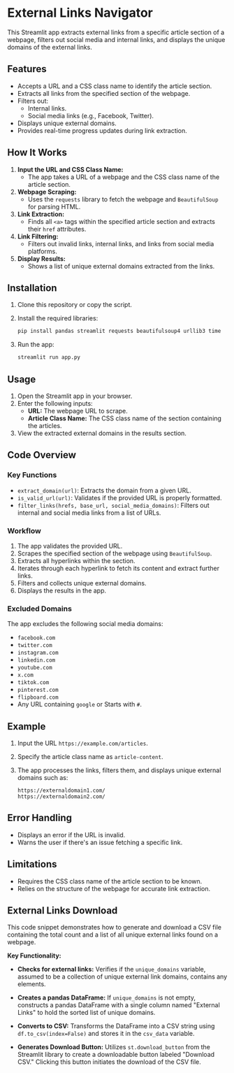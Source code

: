 # External Links Navigator

This Streamlit app extracts external links from a specific article section of a webpage, filters out social media and internal links, and displays the unique domains of the external links.

## Features

- Accepts a URL and a CSS class name to identify the article section.
- Extracts all links from the specified section of the webpage.
- Filters out:
  - Internal links.
  - Social media links (e.g., Facebook, Twitter).
- Displays unique external domains.
- Provides real-time progress updates during link extraction.

## How It Works

1. **Input the URL and CSS Class Name:**
   - The app takes a URL of a webpage and the CSS class name of the article section.
2. **Webpage Scraping:**
   - Uses the `requests` library to fetch the webpage and `BeautifulSoup` for parsing HTML.
3. **Link Extraction:**
   - Finds all `<a>` tags within the specified article section and extracts their `href` attributes.
4. **Link Filtering:**
   - Filters out invalid links, internal links, and links from social media platforms.
5. **Display Results:**
   - Shows a list of unique external domains extracted from the links.

## Installation

1. Clone this repository or copy the script.
2. Install the required libraries:

   ```bash
   pip install pandas streamlit requests beautifulsoup4 urllib3 time
   ```

3. Run the app:

   ```bash
   streamlit run app.py
   ```

## Usage

1. Open the Streamlit app in your browser.
2. Enter the following inputs:
   - **URL:** The webpage URL to scrape.
   - **Article Class Name:** The CSS class name of the section containing the articles.
3. View the extracted external domains in the results section.

## Code Overview

### Key Functions

- `extract_domain(url)`: Extracts the domain from a given URL.
- `is_valid_url(url)`: Validates if the provided URL is properly formatted.
- `filter_links(hrefs, base_url, social_media_domains)`: Filters out internal and social media links from a list of URLs.

### Workflow

1. The app validates the provided URL.
2. Scrapes the specified section of the webpage using `BeautifulSoup`.
3. Extracts all hyperlinks within the section.
4. Iterates through each hyperlink to fetch its content and extract further links.
5. Filters and collects unique external domains.
6. Displays the results in the app.

### Excluded Domains

The app excludes the following social media domains:

- `facebook.com`
- `twitter.com`
- `instagram.com`
- `linkedin.com`
- `youtube.com`
- `x.com`
- `tiktok.com`
- `pinterest.com`
- `flipboard.com`
- Any URL containing `google` or Starts with `#`.

## Example

1. Input the URL `https://example.com/articles`.
2. Specify the article class name as `article-content`.
3. The app processes the links, filters them, and displays unique external domains such as:

   ```\
   https://externaldomain1.com/
   https://externaldomain2.com/
   ```

## Error Handling

- Displays an error if the URL is invalid.
- Warns the user if there's an issue fetching a specific link.

## Limitations

- Requires the CSS class name of the article section to be known.
- Relies on the structure of the webpage for accurate link extraction.

## External Links Download

This code snippet demonstrates how to generate and download a CSV file containing the total count and a list of all unique external links found on a webpage.

**Key Functionality:**

- **Checks for external links:** Verifies if the `unique_domains` variable, assumed to be a collection of unique external link domains, contains any elements.
- **Creates a pandas DataFrame:** If `unique_domains` is not empty, constructs a pandas DataFrame with a single column named "External Links" to hold the sorted list of unique domains.

- **Converts to CSV:** Transforms the DataFrame into a CSV string using `df.to_csv(index=False)` and stores it in the `csv_data` variable.

- **Generates Download Button:** Utilizes `st.download_button` from the Streamlit library to create a downloadable button labeled "Download CSV." Clicking this button initiates the download of the CSV file.
